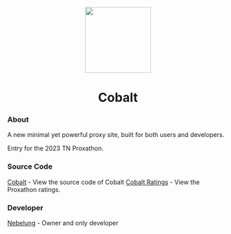 <p align="center">
<img width="150px" src="https://avatars.githubusercontent.com/u/136935918">
</p>

<h1 align="center">Cobalt</h1>

### About
A new minimal yet powerful proxy site, built for both users and developers.

Entry for the 2023 TN Proxathon.

### Source Code
[Cobalt](https://github.com/cognetwork-dev/Cobalt) - View the source code of Cobalt
[Cobalt Ratings](https://github.com/cognetwork-dev/Cobalt-Ratings) - View the Proxathon ratings.

### Developer
[Nebelung](https://github.com/Nebelung-Dev) - Owner and only developer
